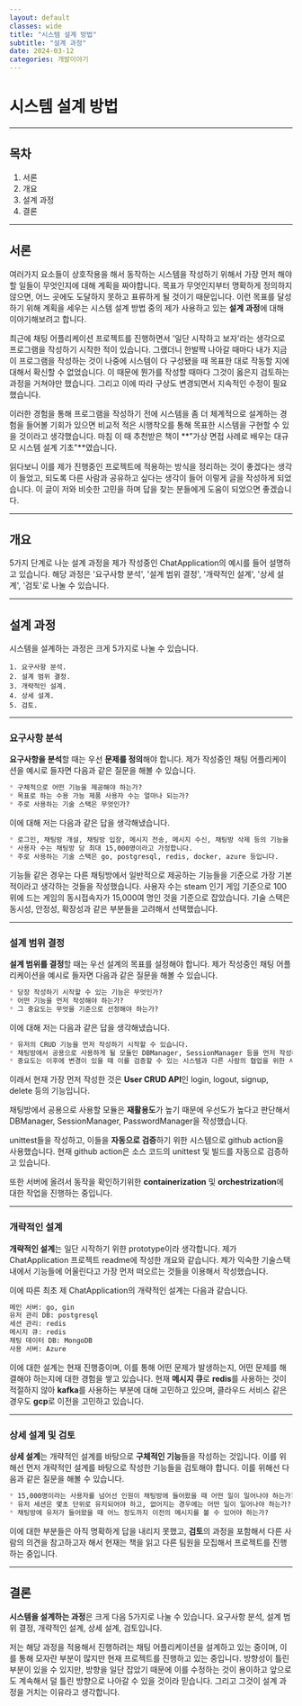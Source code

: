 ```yaml
---
layout: default
classes: wide
title: "시스템 설계 방법"
subtitle: "설계 과정"
date: 2024-03-12
categories: 개발이야기
---
```


# 시스템 설계 방법


---


## 목차

1. 서론
2. 개요
3. 설계 과정
4. 결론

---

## 서론

여러가지 요소들이 상호작용을 해서 동작하는 시스템을 작성하기 위해서 가장 먼저 해야 할 일들이 무엇인지에 대해 계획을 짜야합니다. 목표가 무엇인지부터 명확하게 정의하지 않으면, 어느 곳에도 도달하지 못하고 표류하게 될 것이기 때문입니다. 이런 목표를 달성하기 위해 계획을 세우는 시스템 설계 방법 중의 제가 사용하고 있는 **설계 과정**에 대해 이야기해보려고 합니다.

최근에 채팅 어플리케이션 프로젝트를 진행하면서 '일단 시작하고 보자'라는 생각으로 프로그램을 작성하기 시작한 적이 있습니다. 그랬더니 한발짝 나아갈 때마다 내가 지금 이 프로그램을 작성하는 것이 나중에 시스템이 다 구성됐을 때 목표한 대로 작동할 지에 대해서 확신할 수 없었습니다. 이 때문에 뭔가를 작성할 때마다 그것이 옳은지 검토하는 과정을 거쳐야만 했습니다. 그리고 이에 따라 구상도 변경되면서 지속적인 수정이 필요했습니다.

이러한 경험을 통해 프로그램을 작성하기 전에 시스템을 좀 더 체계적으로 설계하는 경험을 들어볼 기회가 있으면 비교적 적은 시행착오를 통해 목표한 시스템을 구현할 수 있을 것이라고 생각했습니다. 마침 이 때 추천받은 책이 **"가상 면접 사례로 배우는 대규모 시스템 설계 기초"**였습니다.

읽다보니 이를 제가 진행중인 프로젝트에 적용하는 방식을 정리하는 것이 좋겠다는 생각이 들었고, 되도록 다른 사람과 공유하고 싶다는 생각이 들어 이렇게 글을 작성하게 되었습니다. 이 글이 저와 비슷한 고민을 하며 답을 찾는 분들에게 도움이 되었으면 좋겠습니다.

---

## 개요

5가지 단계로 나눈 설계 과정을 제가 작성중인 ChatApplication의 예시를 들어 설명하고 있습니다. 해당 과정은 '요구사항 분석', '설계 범위 결정', '개략적인 설계', '상세 설계', '검토'로 나눌 수 있습니다.

---

## 설계 과정

시스템을 설계하는 과정은 크게 5가지로 나눌 수 있습니다.

```
1. 요구사항 분석.
2. 설계 범위 결정.
3. 개략적인 설계.
4. 상세 설계.
5. 검토.
```

---

### 요구사항 분석

**요구사항을 분석**할 때는 우선 **문제를 정의**해야 합니다. 제가 작성중인 채팅 어플리케이션을 예시로 들자면 다음과 같은 질문을 해볼 수 있습니다.

```md
* 구체적으로 어떤 기능을 제공해야 하는가?
* 목표로 하는 수용 가능 제품 사용자 수는 얼마나 되는가?
* 주로 사용하는 기술 스택은 무엇인가?
```

이에 대해 저는 다음과 같은 답을 생각해냈습니다.

```md
* 로그인, 채팅방 개설, 채팅방 입장, 메시지 전송, 메시지 수신, 채팅방 삭제 등의 기능을 제공해야 합니다.
* 사용자 수는 채팅방 당 최대 15,000명이라고 가정합니다.
* 주로 사용하는 기술 스택은 go, postgresql, redis, docker, azure 등입니다.
```

기능들 같은 경우는 다른 채팅방에서 일반적으로 제공하는 기능들을 기준으로 가장 기본적이라고 생각하는 것들을 작성했습니다. 사용자 수는 steam 인기 게임 기준으로 100위에 드는 게임의 동시접속자가 15,000여 명인 것을 기준으로 잡았습니다. 기술 스택은 동시성, 안정성, 확장성과 같은 부분들을 고려해서 선택했습니다.

---

### 설계 범위 결정

**설계 범위를 결정**할 때는 우선 설계의 목표를 설정해야 합니다. 제가 작성중인 채팅 어플리케이션을 예시로 들자면 다음과 같은 질문을 해볼 수 있습니다.

```md
* 당장 작성하기 시작할 수 있는 기능은 무엇인가?
* 어떤 기능을 먼저 작성해야 하는가?
* 그 중요도는 무엇을 기준으로 선정해야 하는가?
```

이에 대해 저는 다음과 같은 답을 생각해냈습니다.

```md
* 유저의 CRUD 기능을 먼저 작성하기 시작할 수 있습니다.
* 채팅방에서 공용으로 사용하게 될 모듈인 DBManager, SessionManager 등을 먼저 작성해야 합니다.
* 중요도는 이후에 변경이 있을 때 이를 검증할 수 있는 시스템과 다른 사람의 협업을 위한 시스템을 먼저 작성해야 합니다.
```

이래서 현재 가장 먼저 작성한 것은 **User CRUD API**인 login, logout, signup, delete 등의 기능입니다.

채팅방에서 공용으로 사용할 모듈은 **재활용도**가 높기 때문에 우선도가 높다고 판단해서 DBManager, SessionManager, PasswordManager을 작성했습니다.

unittest들을 작성하고, 이들을 **자동으로 검증**하기 위한 시스템으로 github action을 사용했습니다. 현재 github action은 소스 코드의 unittest 및 빌드를 자동으로 검증하고 있습니다.

또한 서버에 올려서 동작을 확인하기위한 **containerization** 및 **orchestrization**에 대한 작업을 진행하는 중입니다.

---

### 개략적인 설계

**개략적인 설계**는 일단 시작하기 위한 prototype이라 생각합니다. 제가 ChatApplication 프로젝트 readme에 작성한 개요와 같습니다. 제가 익숙한 기술스택 내에서 기능들에 어울린다고 가장 먼저 떠오르는 것들을 이용해서 작성했습니다.

이에 따른 최초 제 ChatApplication의 개략적인 설계는 다음과 같습니다.

```md
메인 서버: go, gin
유저 관리 DB: postgresql
세션 관리: redis
메시지 큐: redis
채팅 데이터 DB: MongoDB
사용 서버: Azure
```

이에 대한 설계는 현재 진행중이며, 이를 통해 어떤 문제가 발생하는지, 어떤 문제를 해결해야 하는지에 대한 경험을 쌓고 있습니다. 현재 **메시지 큐**로 **redis**를 사용하는 것이 적절하지 않아 **kafka**를 사용하는 부분에 대해 고민하고 있으며, 클라우드 서비스 같은 경우도 **gcp**로 이전을 고민하고 있습니다.

---

### 상세 설계 및 검토

**상세 설계**는 개략적인 설계를 바탕으로 **구체적인 기능**들을 작성하는 것입니다. 이를 위해선 먼저 개략적인 설계를 바탕으로 작성한 기능들을 검토해야 합니다. 이를 위해선 다음과 같은 질문을 해볼 수 있습니다.

```md
* 15,000명이라는 사용자를 넘어선 인원이 채팅방에 들어왔을 때 어떤 일이 일어나야 하는가?
* 유저 세션은 몇초 단위로 유지되어야 하고, 없어지는 경우에는 어떤 일이 일어나야 하는가?
* 채팅방에 유저가 들어왔을 때 어느 정도까지 이전의 메시지를 볼 수 있어야 하는가?
```

이에 대한 부분들은 아직 명확하게 답을 내리지 못했고, **검토**의 과정을 포함해서 다른 사람의 의견을 참고하고자 해서 현재는 책을 읽고 다른 팀원을 모집해서 프로젝트를 진행하는 중입니다.

---

## 결론

**시스템을 설계하는 과정**은 크게 다음 5가지로 나눌 수 있습니다. 요구사항 분석, 설계 범위 결정, 개략적인 설계, 상세 설계, 검토입니다.

저는 해당 과정을 적용해서 진행하려는 채팅 어플리케이션을 설계하고 있는 중이며, 이를 통해 모자란 부분이 많지만 현재 프로젝트를 진행하고 있는 중입니다. 방향성이 틀린 부분이 있을 수 있지만, 방향을 일단 잡았기 때문에 이를 수정하는 것이 용이하고 앞으로도 계속해서 덜 틀린 방향으로 나아갈 수 있을 것이라 믿습니다. 그리고 그것이 설계 과정을 거치는 이유라고 생각합니다.